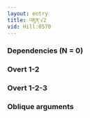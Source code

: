 ```yaml
---
layout: entry
title: འཇུན་√2
vid: Hill:0570
---
```

### Dependencies (N = 0)


### Overt 1-2


### Overt 1-2-3


### Oblique arguments
